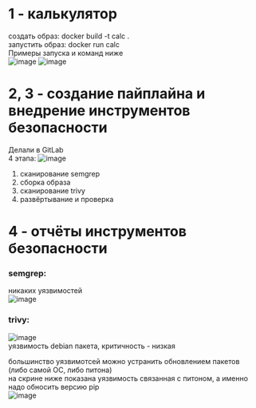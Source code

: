# 1 - калькулятор
создать образ: docker build -t calc .  
запустить образ: docker run calc  
Примеры запуска и команд ниже  
![image](https://github.com/user-attachments/assets/9e5b4330-ee0c-48da-9def-5c8c73be06e6)
![image](https://github.com/user-attachments/assets/d6ec1648-d1ff-4d67-b77f-4b637bf7a7c8)
# 2, 3 - создание пайплайна и внедрение инструментов безопасности
Делали в GitLab  
4 этапа:
![image](https://github.com/user-attachments/assets/8a3fbffc-2e23-46d5-8408-27e6296df7a5)
1) сканирование semgrep
2) сборка образа
3) сканирование trivy
4) развёртывание и проверка
# 4 - отчёты инструментов безопасности
### semgrep:  
никаких уязвимостей  
![image](https://github.com/user-attachments/assets/8e3601e4-c1f5-472a-842d-0f5d21f6270a)
### trivy:  
![image](https://github.com/user-attachments/assets/5aab5ddd-5fcc-4e2d-9a7c-8b7c3399e5cb)  
уязвимость debian пакета, критичность - низкая 
  
большинство уязвимотсей можно устранить обновлением пакетов (либо самой ОС, либо питона)  
на скрине ниже показана уязвимость связанная с питоном, а именно надо обносить версию pip  
![image](https://github.com/user-attachments/assets/928b403b-04bb-43dd-a236-2ad2b639dd82)

